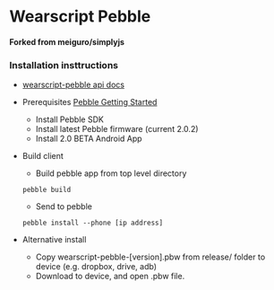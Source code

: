 # Wearscript Pebble
#### Forked from meiguro/simplyjs
### Installation insttructions
* [wearscript-pebble api docs](http://www.wearscript.com/en/latest/pebble.html)
* Prerequisites
    [Pebble Getting Started](https://developer.getpebble.com/2/getting-started/)
    * Install Pebble SDK
    * Install latest Pebble firmware (current 2.0.2)
    * Install 2.0 BETA Android App

* Build client
    * Build pebble app from top level directory
    ```
    pebble build
    ```
    * Send to pebble
    ```
    pebble install --phone [ip address]
    ```
* Alternative install
    * Copy wearscript-pebble-[version].pbw from release/ folder to device (e.g. dropbox, drive, adb)
    * Download to device, and open .pbw file.
